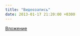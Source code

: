 ```yaml
---
title: "Видеозапись"
date: 2013-01-17 21:20:00 +0300
---
```



[Вложение](https://vk.com/video136272707_163898358)
